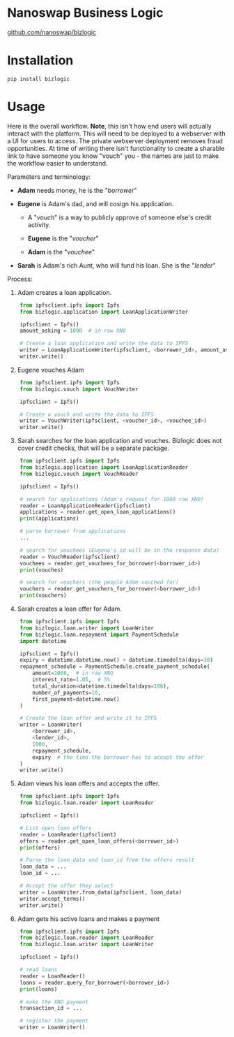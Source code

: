 # Nanoswap Business Logic

[github.com/nanoswap/bizlogic](https://github.com/nanoswap/bizlogic)

# Installation

```
pip install bizlogic
```

# Usage

Here is the overall workflow. **Note**, this isn't how end users will actually interact with the platform. This will need to be deployed to a webserver with a UI for users to access. The private webserver deployment removes fraud opportunities. At time of writing there isn't functionality to create a sharable link to have someone you know "vouch" you - the names are just to make the workflow easier to understand.

Parameters and terminology:  

 - **Adam** needs money, he is the "*borrower*"  

 - **Eugene** is Adam's dad, and will cosign his application.  

   - A "*vouch*" is a way to publicly approve of someone else's credit activity.  

   - **Eugene** is the "*voucher*"  

   - **Adam** is the "*vouchee*"  

 - **Sarah** is Adam's rich Aunt, who will fund his loan. She is the "*lender*"  
 

Process:  

1. Adam creates a loan application.

```py
    from ipfsclient.ipfs import Ipfs
    from bizlogic.application import LoanApplicationWriter

    ipfsclient = Ipfs()
    amount_asking = 1000  # in raw XNO

    # Create a loan application and write the data to IPFS
    writer = LoanApplicationWriter(ipfsclient, <borrower_id>, amount_asking)
    writer.write()
```

2. Eugene vouches Adam

```py
    from ipfsclient.ipfs import Ipfs
    from bizlogic.vouch import VouchWriter

    ipfsclient = Ipfs()

    # Create a vouch and write the data to IPFS
    writer = VouchWriter(ipfsclient, <voucher_id>, <vouchee_id>)
    writer.write()
```

3. Sarah searches for the loan application and vouches. Bizlogic does not cover credit checks, that will be a separate package.

```py
    from ipfsclient.ipfs import Ipfs
    from bizlogic.application import LoanApplicationReader
    from bizlogic.vouch import VouchReader

    ipfsclient = Ipfs()

    # search for applications (Adam's request for 1000 raw XNO)
    reader = LoanApplicationReader(ipfsclient)
    applications = reader.get_open_loan_applications()
    print(applications)

    # parse borrower from applications
    ...

    # search for vouchees (Eugene's id will be in the response data)
    reader = VouchReader(ipfsclient)
    vouchees = reader.get_vouchees_for_borrower(<borrower_id>)
    print(vouches)

    # search for vouchers (the people Adam vouched for)
    vouchers = reader.get_vouchers_for_borrower(<borrower_id>)
    print(vouchers)
```

4. Sarah creates a loan offer for Adam.

```py
    from ipfsclient.ipfs import Ipfs
    from bizlogic.loan.writer import LoanWriter
    from bizlogic.loan.repayment import PaymentSchedule
    import datetime

    ipfsclient = Ipfs()
    expiry = datetime.datetime.now() + datetime.timedelta(days=30)
    repayment_schedule = PaymentSchedule.create_payment_schedule(
        amount=1000,  # in raw XNO
        interest_rate=1.05,  # 5%
        total_duration=datetime.timedelta(days=100),
        number_of_payments=10,
        first_payment=datetime.now()
    )

    # Create the loan offer and write it to IPFS
    writer = LoanWriter(
        <borrower_id>,
        <lender_id>,
        1000,
        repayment_schedule,
        expiry  # the time the borrower has to accept the offer
    )
    writer.write()
```

5. Adam views his loan offers and accepts the offer.

```py
    from ipfsclient.ipfs import Ipfs
    from bizlogic.loan.reader import LoanReader

    ipfsclient = Ipfs()

    # List open loan offers
    reader = LoanReader(ipfsclient)
    offers = reader.get_open_loan_offers(<borrower_id>)
    print(offers)

    # Parse the loan_data and loan_id from the offers result
    loan_data = ...
    loan_id = ...

    # Accept the offer they select
    writer = LoanWriter.from_data(ipfsclient, loan_data)
    writer.accept_terms()
    writer.write()
```

6. Adam gets his active loans and makes a payment

```py
    from ipfsclient.ipfs import Ipfs
    from bizlogic.loan.reader import LoanReader
    from bizlogic.loan.writer import LoanWriter

    ipfsclient = Ipfs()

    # read loans
    reader = LoanReader()
    loans = reader.query_for_borrower(<borrower_id>)
    print(loans)

    # make the XNO payment
    transaction_id = ...

    # register the payment
    writer = LoanWriter()
```
